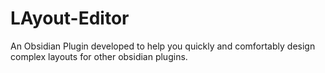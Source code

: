 # LAyout-Editor
An Obsidian Plugin developed to help you quickly and comfortably design complex layouts for other obsidian plugins.
